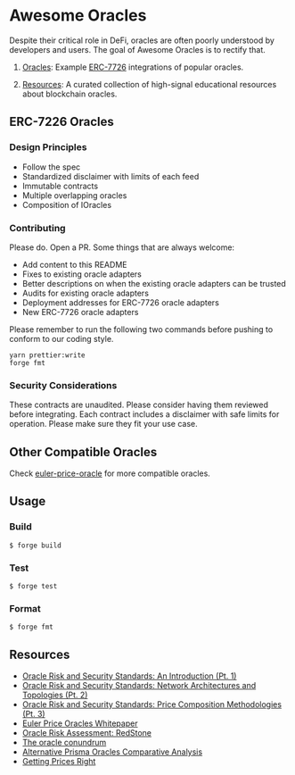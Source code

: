# Awesome Oracles

Despite their critical role in DeFi, oracles are often poorly understood by developers and users. The goal of Awesome
Oracles is to rectify that.

1. [Oracles](#erc-7226-oracles): Example [ERC-7726](https://eips.ethereum.org/EIPS/eip-7726)
   integrations of popular oracles.

2. [Resources](#resources): A curated collection of high-signal educational resources about blockchain oracles.

## ERC-7226 Oracles

### Design Principles

- Follow the spec
- Standardized disclaimer with limits of each feed
- Immutable contracts
- Multiple overlapping oracles
- Composition of IOracles

### Contributing

Please do. Open a PR. Some things that are always welcome:
 - Add content to this README
 - Fixes to existing oracle adapters
 - Better descriptions on when the existing oracle adapters can be trusted
 - Audits for existing oracle adapters
 - Deployment addresses for ERC-7726 oracle adapters
 - New ERC-7726 oracle adapters

Please remember to run the following two commands before pushing to conform to our coding style.

```
yarn prettier:write
forge fmt
```

### Security Considerations

These contracts are unaudited. Please consider having them reviewed before integrating. Each contract includes a
disclaimer with safe limits for operation. Please make sure they fit your use case.

## Other Compatible Oracles

Check [euler-price-oracle](https://github.com/euler-xyz/euler-price-oracle) for more compatible oracles.

## Usage

### Build

```shell
$ forge build
```

### Test

```shell
$ forge test
```

### Format

```shell
$ forge fmt
```

## Resources

- [Oracle Risk and Security Standards: An Introduction (Pt. 1)](https://chaoslabs.xyz/posts/oracle-risk-and-security-standards-an-introduction)
- [Oracle Risk and Security Standards: Network Architectures and Topologies (Pt. 2)](https://chaoslabs.xyz/posts/oracle-risk-and-security-standards-network-architectures-and-topologies-pt-2)
- [Oracle Risk and Security Standards: Price Composition Methodologies (Pt. 3)](https://chaoslabs.xyz/posts/oracle-price-composition-methodologies)
- [Euler Price Oracles Whitepaper](https://github.com/euler-xyz/euler-price-oracle/blob/master/docs/whitepaper.md)
- [Oracle Risk Assessment: RedStone](https://hackmd.io/@PrismaRisk/RedStone)
- [The oracle conundrum](https://www.liquity.org/blog/the-oracle-conundrum)
- [Alternative Prisma Oracles Comparative Analysis](https://hackmd.io/@PrismaRisk/AlternativeOracles)
- [Getting Prices Right](https://hackernoon.com/getting-prices-right)
